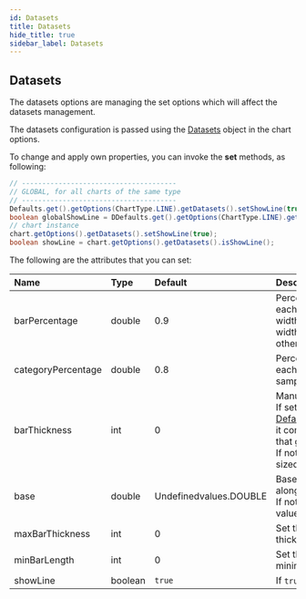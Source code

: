 ```yaml
---
id: Datasets
title: Datasets
hide_title: true
sidebar_label: Datasets
---
```

## Datasets

The datasets options are managing the set options which will affect the datasets management.

The datasets configuration is passed using the [Datasets](http://www.pepstock.org/Charba/3.3/org/pepstock/charba/client/options/Datasets.html) object in the chart options.

To change and apply own properties, you can invoke the **set** methods, as following:

```java
// --------------------------------------
// GLOBAL, for all charts of the same type
// --------------------------------------
Defaults.get().getOptions(ChartType.LINE).getDatasets().setShowLine(true);
boolean globalShowLine = DDefaults.get().getOptions(ChartType.LINE).getDatasets().isShowLine();
// chart instance 
chart.getOptions().getDatasets().setShowLine(true);
boolean showLine = chart.getOptions().getDatasets().isShowLine();
```

The following are the attributes that you can set:

| Name | Type | Default | Description
| :- | :- | :- | :-
| barPercentage | double | 0.9 | Percent (0-1) of the available width each bar should be within the category width. 1.0 will take the whole category width and put the bars right next to each other.
| categoryPercentage | double | 0.8 | Percent (0-1) of the available width each category should be within the sample width.
| barThickness | int | 0 | Manually set width of each bar in pixels.<br/>If set to [DefaultDatasets.FLEX_BAR_THICKNESS](http://www.pepstock.org/Charba/3.3/org/pepstock/charba/client/defaults/globals/DefaultDatasets.html#FLEX_BAR_THICKNESS), it computes "optimal" sample widths that globally arrange bars side by side.<br/>If not set (default), bars are equally sized based on the smallest interval.
| base | double | Undefinedvalues.DOUBLE | Base value for the bar in data units along the value axis.<br/>If not set, defaults to the value axis base value.
| maxBarThickness | int | 0 | Set this to ensure that bars are not sized thicker than this.
| minBarLength | int | 0 | Set this to ensure that bars have a minimum length in pixels.
| showLine | boolean | `true` | If `true`, the line is drawn for dataset.
